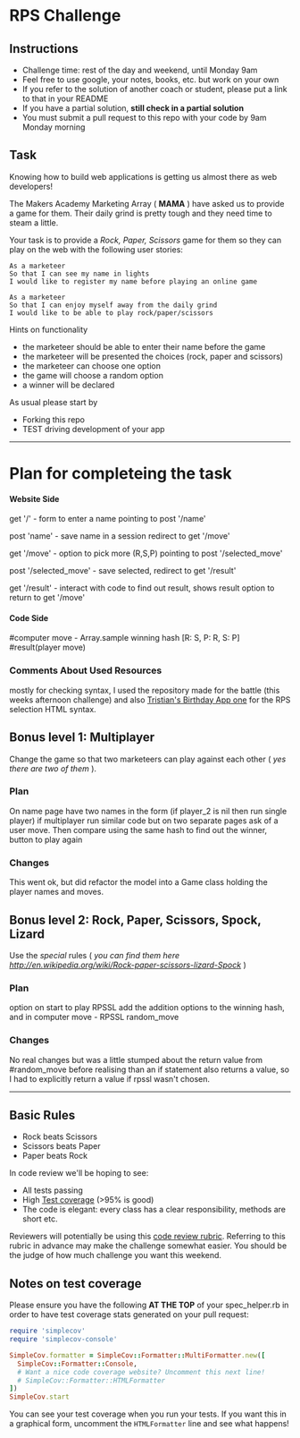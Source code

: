 # RPS Challenge

Instructions
-------

* Challenge time: rest of the day and weekend, until Monday 9am
* Feel free to use google, your notes, books, etc. but work on your own
* If you refer to the solution of another coach or student, please put a link to that in your README
* If you have a partial solution, **still check in a partial solution**
* You must submit a pull request to this repo with your code by 9am Monday morning

Task
----

Knowing how to build web applications is getting us almost there as web developers!

The Makers Academy Marketing Array ( **MAMA** ) have asked us to provide a game for them. Their daily grind is pretty tough and they need time to steam a little.

Your task is to provide a _Rock, Paper, Scissors_ game for them so they can play on the web with the following user stories:

```
As a marketeer
So that I can see my name in lights
I would like to register my name before playing an online game

As a marketeer
So that I can enjoy myself away from the daily grind
I would like to be able to play rock/paper/scissors
```

Hints on functionality

- the marketeer should be able to enter their name before the game
- the marketeer will be presented the choices (rock, paper and scissors)
- the marketeer can choose one option
- the game will choose a random option
- a winner will be declared


As usual please start by

* Forking this repo
* TEST driving development of your app

--------------
# Plan for completeing the task

#### Website Side

get '/' - form to enter a name  pointing to post '/name'

post 'name' - save name in a session redirect to get '/move'

get '/move' - option to pick more (R,S,P) pointing to post '/selected_move'

post '/selected_move' - save selected, redirect to get '/result'

get '/result' - interact with code to find out result, shows result
                option to return to get '/move'


#### Code Side

\#computer move - Array.sample
winning hash [R: S, P: R, S: P]
\#result(player move)

### Comments About Used Resources

mostly for checking syntax, I used the repository made for the battle (this weeks afternoon challenge) and also [Tristian's Birthday App one](https://github.com/tristanlangford/birthdaygreeterV2) for the RPS selection HTML syntax.

## Bonus level 1: Multiplayer

Change the game so that two marketeers can play against each other ( _yes there are two of them_ ).

### Plan

On name page have two names in the form (if player_2 is nil then run single player)
if multiplayer run similar code but on two separate pages ask of a user move.
Then compare using the same hash to find out the winner, button to play again

### Changes

This went ok, but did refactor the model into a Game class holding the player names and moves.

## Bonus level 2: Rock, Paper, Scissors, Spock, Lizard

Use the _special_ rules ( _you can find them here http://en.wikipedia.org/wiki/Rock-paper-scissors-lizard-Spock_ )

### Plan

option on start to play RPSSL
add the addition options to the winning hash, and in computer move - RPSSL random_move

### Changes

No real changes but was a little stumped about the return value from #random_move before realising than an if statement also returns a value, so I had to explicitly return a value if rpssl wasn't chosen.

--------------

## Basic Rules

- Rock beats Scissors
- Scissors beats Paper
- Paper beats Rock

In code review we'll be hoping to see:

* All tests passing
* High [Test coverage](https://github.com/makersacademy/course/blob/master/pills/test_coverage.md) (>95% is good)
* The code is elegant: every class has a clear responsibility, methods are short etc.

Reviewers will potentially be using this [code review rubric](docs/review.md).  Referring to this rubric in advance may make the challenge somewhat easier.  You should be the judge of how much challenge you want this weekend.

Notes on test coverage
----------------------

Please ensure you have the following **AT THE TOP** of your spec_helper.rb in order to have test coverage stats generated
on your pull request:

```ruby
require 'simplecov'
require 'simplecov-console'

SimpleCov.formatter = SimpleCov::Formatter::MultiFormatter.new([
  SimpleCov::Formatter::Console,
  # Want a nice code coverage website? Uncomment this next line!
  # SimpleCov::Formatter::HTMLFormatter
])
SimpleCov.start
```

You can see your test coverage when you run your tests. If you want this in a graphical form, uncomment the `HTMLFormatter` line and see what happens!
